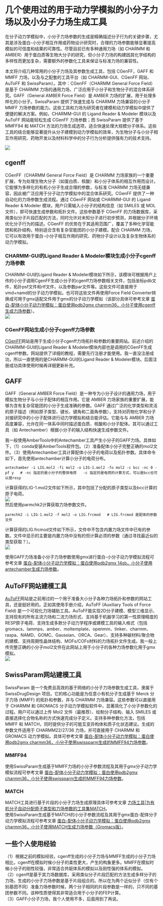 # 几个使用过的用于动力学模拟的小分子力场以及小分子力场生成工具
在分子动力学模拟中，小分子力场参数的生成是精确描述分子行为的关键步骤，尤其是涉及蛋白-小分子相互作用或药物设计研究时，合理的力场参数能够显著提高模拟的可信度和结果的可靠性。尽管目前已有多种通用力场（如 CHARMM 和 AMBER）用于蛋白质等生物大分子的研究，但小分子力场的构建因其化学结构的多样性而更加复杂，需要额外的参数化工具来保证与标准力场的兼容性。  

本文将介绍几种常用的小分子力场及其参数生成工具，包括 CGenFF，GAFF 和 MMFF 力场，以及与之配套的工具平台（如 CHARMM-GUI、CGenFF 网站、AuToFF 和 SwissParam）。其中：CGenFF（CHARMM General Force Field）是基于 CHARMM 力场的通用力场，广泛应用于小分子和生物分子的混合体系研究。GAFF（General AMBER Force Field）是 AMBER 力场的扩展，用于处理多样化的小分子。SwissParam 提供了快速生成与 CHARMM 力场兼容的小分子 MMFF 力场参数的能力。这些工具和力场为研究者在建模和动力学模拟中提供了便捷的解决方案。例如，CHARMM-GUI 的 Ligand Reader & Modeler 模块以及 AuToFF 网站能轻松生成 CGenFF 力场参数；而 SwissParam 提供了基于 MMFF94 和 MATCH 方法的力场生成选项，适合快速处理大规模分子体系。这些工具的结合能够显著提升从分子建模到动力学模拟的效率，为生物分子与小分子相互作用研究、药物开发以及材料科学中的分子行为分析提供强有力的技术支持。  

![](几个使用过的用于动力学模拟的小分子力场以及小分子力场生成工具/几个使用过的用于动力学模拟的小分子力场以及小分子力场生成工具_2025-01-08-17-35-34.png)  
## cgenff
CGenFF（CHARMM General Force Field）是 CHARMM 力场家族的一个重要扩展，专为处理生物大分子（如蛋白质、核酸）和小分子体系的相互作用而设计。它能够为多样化的有机小分子生成合理的参数，与标准 CHARMM 力场无缝兼容，因此被广泛应用于分子动力学模拟中的混合体系研究。CGenFF 提供了一种自动化的力场参数生成流程。通过 CGenFF 网站或 CHARMM-GUI 的 Ligand Reader & Modeler 模块，用户只需输入小分子的结构信息（如 SMILES 或 MOL 文件），即可快速生成参数和拓扑文件。这些参数基于 CGenFF 的力场数据库，采用类似分子片段匹配的方法，同时允许对未知分子进行初步预测，并根据分子环境优化分子行为的描述。CGenFF 的优势在于其适用范围广，覆盖了多种化学官能团和拓扑结构，特别适合含有复杂官能团的小分子建模。配合 CHARMM 力场，它可以有效用于蛋白-小分子相互作用的研究、药物分子设计以及复杂生物体系的动力学模拟。  
### CHARMM-GUI的Ligand Reader & Modeler模块生成小分子cgenff力场参数
CHARMM-GUI的Ligand Reader & Modeler模块如下所示，该模块可根据用户上传的小分子调用CgenFF生成小分子的cgenff力场参数相关文件，包括坐标pdb文件，拓扑psf文件和rtf文件，以及参数par文件等。这些文件可直接用于vmd+namd的分子动力学模拟。也可将这些文件再使用Force Field Converter转换成可用于gmx适配文件用于gmx的分子动力学模拟（该部分具体可参考文章 [蛋白-配体小分子动力学模拟：蛋白使用pdb2gmx charmm36，小分子使用cgenff生成力场参数](https://mp.weixin.qq.com/s/tUzBB9eQRDQHMnC7uaI_yA)）。  
![](几个使用过的用于动力学模拟的小分子力场以及小分子力场生成工具/几个使用过的用于动力学模拟的小分子力场以及小分子力场生成工具_2024-12-21-17-30-34.png)  
### CGenFF网站生成小分子cgenff力场参数
[CGenFF](https://cgenff.com/)网站是用于生成小分子cgenff力场拓扑和参数的重要网站。前述介绍的CHARMM-GUI的Ligand Reader & Modeler模块内部也是调用的CGenFF生成cgenff参数。网站提供了详细的教程，需要先行注册才能使用。我一直没注册成功，所以一直使用的是CHARMM-GUI的Ligand Reader & Modeler模块。后面注册成功具体使用时候再详细更新补充。  
## GAFF
GAFF（General AMBER Force Field）是一种专为小分子设计的通用力场，用于模拟生物分子与小分子配体的相互作用。它是 AMBER 力场家族的重要扩展，能够为含有复杂官能团的小分子生成准确的参数。GAFF 通过广泛的化学类型和灵活的原子描述（例如原子类型、键长、键角和二面角参数），支持对药物化学和分子对接研究中的小分子配体进行动力学模拟和结合能评估。它能与与 AMBER 力场高度兼容，允许在同一体系中同时描述蛋白质、核酸和小分子配体。其可以通过工具（如 Antechamber）根据小分子的输入结构快速生成参数文件。  

我一般使用AmberTools中的Antechamber工具产生小分子的GAFF力场。具体如下，（1）conda安装AmberTools软件包。（2）准备配体小分子完整正确的mol2文件。（3）使用Antechamber工具计算配体小分子的电荷以及拓扑参数。具体命令如下，首先使用antechamber计算小分子的电荷分布。  
```shell
antechamber -i LIG.mol2 -fi mol2 -o LIG-1.mol2 -fo mol2 -c bcc -nc 0 -pf y   # -nc 指定的是小分子的整体电荷   -c 指定的是电荷的计算方式，可以是bcc也可以是resp  
```
计算获得的LIG-1.mol2文件如下所示，其中包括了分配的原子类型以及bcc计算的原子电荷。  
![](几个使用过的用于动力学模拟的小分子力场以及小分子力场生成工具/几个使用过的用于动力学模拟的小分子力场以及小分子力场生成工具_2024-12-28-11-20-28.png)  
然后使用parmchk2计算获取力场参数文件。  
```shell
parmchk2 -i LIG-1.mol2 -f mol2 -o LIG.frcmod   # LIG.frcmod 是配体的参数文件
```
计算获得的LIG.frcmod文件如下所示，文件中不包含内置力场文件中已有的参数。文件中显示的主要是内置力场中没有的但计算必须的参数（通过寻找最近似的类型获取？）。  
![](几个使用过的用于动力学模拟的小分子力场以及小分子力场生成工具/几个使用过的用于动力学模拟的小分子力场以及小分子力场生成工具_2024-12-28-11-25-54.png)  

使用GAFF力场准备小分子力场参数使用gmx进行蛋白-小分子动力学模拟流程可参考文章 [蛋白-配体小分子动力学模拟：蛋白使用pdb2gmx 14sb，小分子使用antechamber生成力场参数](https://mp.weixin.qq.com/s/6sapf8OH2KlLeV4I4ohsCg)。  
## AuToFF网站建模工具
[AuToFF](https://cloud.hzwtech.com/web/product-service?id=36)网站是之前用过的一个用于准备大小分子各种力场拓扑和参数的网站工具，还是挺好用的。正如其使用手册介绍，AuToFF (Auxiliary Tools of Force Field) 是一个可视化力场辅助工具。AuToFF能实现2D分子建模、模型三维显示、支持现有的所有主流力场和二流力场形式、支持基于机器学习的第一性原理精度的RESP原子电荷、支持生成多款分子动力学程序或建模工具的输入格式（包括gromacs、lammps、amber、moltemplate、openmm、tinker、charmm、raspa、NAMD、GOMC、Gaussian、ORCA、Gear）、支持多种碳材料/聚合物的建模、支持周期性晶体结构、MOFs/COFs材料的力场拓扑文件生成。我一般上传完整正确的小分子mol2文件在此网站上用于小分子的各种力场参数化用于gmx模拟。    
![](几个使用过的用于动力学模拟的小分子力场以及小分子力场生成工具/几个使用过的用于动力学模拟的小分子力场以及小分子力场生成工具_2024-12-21-18-07-50.png)   
## SwissParam网站建模工具
SwissParam 是一个免费且高效的基于网络的小分子力场参数生成工具，隶属于 SwissDrugDesign 项目。它的核心功能是为任意小有机分子生成基于 Merck 分子力场 (MMFF) 的拓扑和参数，并与 CHARMM 力场兼容。这些参数可以直接用于 CHARMM 和 GROMACS 分子动力学模拟软件中，显著简化了小分子参数化的过程。用户可以通过上传 Mol2 文件（最推荐）、绘制分子结构、输入 SMILES 或直接选择化合物名称的方式快速完成分子定义。支持多种参数化方法，包括 MMFF 和 MATCH，同时提供分子的可能互变异构体和质子化状态建议。生成的参数文件适用于 CHARMM22/27/36 力场，并可直接用于 CHARMM 和 GROMACS 动力学模拟。具体可参考文章 [蛋白-配体小分子动力学模拟：蛋白使用pdb2gmx charmm36，小分子使用swissparm生成的MMFF94力场参数](https://mp.weixin.qq.com/s/O7vRQ5AHHSrNtDAoCsiZWw)。  
### MMFF94
使用SwissParam生成基于MMFF力场的小分子参数流程及其用于gmx分子动力学模拟流程可参考文章 [蛋白-配体小分子动力学模拟：蛋白使用pdb2gmx charmm36，小分子使用swissparm生成的MMFF94力场参数](https://mp.weixin.qq.com/s/O7vRQ5AHHSrNtDAoCsiZWw)。  
### MATCH
MATCH工具进行基于片段的小分子力场生成原理具体可参考文章 [力场工具|为有机分子自动分配原子类型和力场参数的工具集MATCH](https://mp.weixin.qq.com/s/bQVsc-TphDan-WXrUQw0Xw)。  
使用SwissParam生成基于MATCH的小分子参数流程及其用于gmx蛋白-配体分子动力学模拟流程可参考文章 [蛋白-配体小分子动力学模拟：蛋白使用pdb2gmx charmm36，小分子使用MATCH生成力场参数（Gromacs版）](https://mp.weixin.qq.com/s/DMMZ7kOgD8uWidgyHH6NTQ)。   
## 一些个人使用经验
（1）根据之前的模拟经验，cgenff生成的小分子力场与MMFF生成的小分子力场相比，cgenff在模拟时候小分子的柔性更大，产生的构象更多。MMFF在模拟时候小分子的刚性较强，非常适合共轭体系的模拟以及刚性强的体系的模拟。  
（2）cgenff是基于其力场数据库，采用类似分子片段匹配的方法生成多样分子的力场，生成的小分子力场参数是基于片段组合的。所以在为两个近似分子（仅有个别基团不同）准备力场参数时候，两个分子相同的片段参数是一样的，只不同的基团参数不同。该种性质使得其非常适合用于小分子的FEP计算。  
（3）GAFF小分子力场，我个人使用不多，后面用到了再说。  
